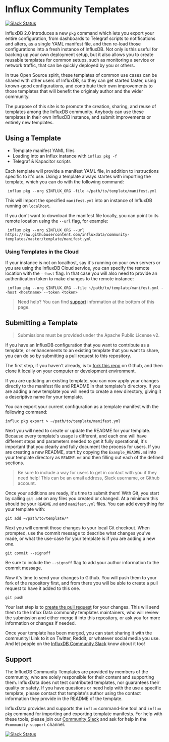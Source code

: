 # Influx Community Templates

[![Slack Status](https://img.shields.io/badge/slack-join_chat-white.svg?logo=slack&style=social)](https://www.influxdata.com/slack)

InfluxDB 2.0 introduces a new `pkg` command which lets you export your entire configuration, from dashboards to Telegraf scripts to notifications and alters, as a single YAML manifest file, and then re-load those configurations into a fresh instance of InfluxDB. Not only is this useful for backing up your own deployment setup, but it also allows you to create reusable templates for common setups, such as monitoring a service or network traffic, that can be quickly deployed by you or others. 

In true Open Source spirit, these templates of common use cases can be shared with other users of InfluxDB, so they can get started faster, using known-good configurations, and contribute their own improvements to those templates that will benefit the originaly author and the wider community.

The purpose of this site is to promote the creation, sharing, and reuse of templates among the InfluxDB community. Anybody can use these templates in their own InfluxDB instance, and submit improvements or entirely new templates.

## Using a Template

* Template manifest YAML files
* Loading into an Influx instance with `influx pkg -f`
* Telegraf & Kapacitor scripts

Each template will provide a manifest YAML file, in addition to instructions specific to it's use. Using a template always startes with importing the template, which you can do with the following command:

```
 influx pkg --org $INFLUX_ORG -file ~/path/to/template/manifest.yml
 ```

This will import the specified `manifest.yml` into an instance of InfluxDB running on `localhost`. 

If you don't want to download the manifest file locally, you can point to its remote location using the `--url` flag, for example:
```
 influx pkg --org $INFLUX_ORG --url https://raw.githubusercontent.com/influxdata/community-templates/master/template/manifest.yml
 ```

### Using Templates in the Cloud

If your instance is not on localhost, say it's running on your own servers or you are using the InfluxDB Cloud service, you can specify the remote location with the `--host` flag. In that case you will also need to provide an authentication token to make changes to the remote instance:
```
 influx pkg --org $INFLUX_ORG --file ~/path/to/template/manifest.yml --host <hostname> --token <token>
```

> Need help? You can find [support](#support) information at the bottom of this page.

## Submitting a Template

> Submissions must be provided under the Apache Public License v2.


If you have an InfluxDB configuration that you want to contribute as a template, or enhancements to an existing template that you want to share, you can do so by submitting a pull request to this repository.

The first step, if you haven't already, is to [fork this repo](https://help.github.com/en/github/getting-started-with-github/fork-a-repo) on Github, and then clone it locally on your computer or development environment.

If you are updating an existing template, you can now apply your changes directly to the manifest file and README in that template's directory. If you are adding a new template you will need to create a new directory, giving it a descriptive name for your template.

You can export your current configuration as a template manifest with the following command:

```
influx pkg export > ~/path/to/template/manifest.yml
```

Next you will need to create or update the README for your template. Because every template's usage is different, and each one will have different steps and parameters needed to get it fully operational, it's important that you clearly and fully document the process for users. If you are creating a new README, start by copying the `Example_README.md` into your template directory as `README.md` and then filling out each of the defined sections.

> Be sure to include a way for users to get in contact with you if they need help! This can be an email address, Slack username, or Github account.

Once your additions are ready, it's time to submit them! With Git, you start by calling `git add` on any files you created or changed. At a minimum this should be your `README.md` and `manifest.yml` files. You can add everything for your template with:

```
git add ~/path/to/template/*
```

Next you will commit those changes to your local Git checkout. When prompted, use the commit message to describe what changes you've made, or what the use-case for your template is if you are adding a new one.

```
git commit --signoff
```

Be sure to include the `--signoff` flag to add your author information to the commit message.

Now it's time to send your changes to Github. You will push them to your fork of the repository first, and from there you will be able to create a pull request to have it added to this one.

```
git push
```

Your last step is to [create the pull request](https://help.github.com/en/github/collaborating-with-issues-and-pull-requests/creating-a-pull-request-from-a-fork) for your changes. This will send them to the Influx Data community templates maintainers, who will review the submission and either merge it into this repository, or ask you for more information or changes if needed.

Once your template has been merged, you can start sharing it with the community! Link to it on Twitter, Reddit, or whatever social media you use. And let people on the [InfluxDB Community Slack](https://influxdata.com/slack) know about it too!

## Support

The InfluxDB Community Templates are provided by members of the community, who are solely responsible for their content and supporting them. InfluxData does not test contributed templates, nor guarantees their quality or safety. If you have questions or need help with the use a specific template, please contact that template's author using the contact information they provide in the README of the template.

InfluxData provides and supports the `influx` command-line tool and `influx pkg` command for importing and exporting template manifests. For help with these tools, please join our [Community Slack](https://influxdata.com/slack) and ask for help in the `#community-support` channel.

[![Slack Status](https://img.shields.io/badge/slack-join_chat-white.svg?logo=slack&style=social)](https://www.influxdata.com/slack)
